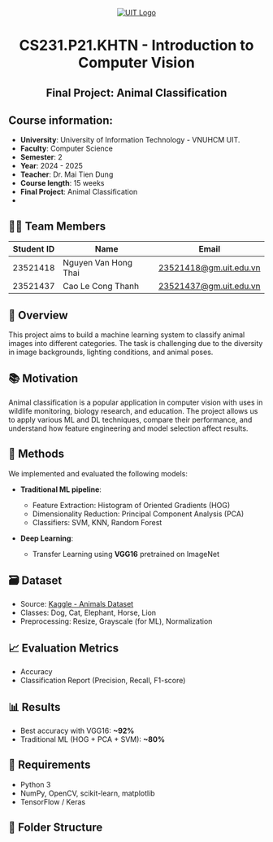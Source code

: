 <p align="center">
  <a href="https://www.uit.edu.vn/" title="Trường Đại học Công nghệ Thông tin">
    <img src="https://i.imgur.com/WmMnSRt.png" alt="UIT Logo">
  </a>
</p>

<h1 align="center">CS231.P21.KHTN - Introduction to Computer Vision</h1>
<h2 align="center">Final Project: Animal Classification</h2>

## Course information:
- **University**: University of Information Technology - VNUHCM UIT.
- **Faculty**: Computer Science
- **Semester**: 2
- **Year**: 2024 - 2025
- **Teacher**: Dr. Mai Tien Dung
- **Course length**: 15 weeks
- **Final Project**: Animal Classification
- 
## 👨‍💻 Team Members
| Student ID | Name                     | Email                         |
|------------|--------------------------|-------------------------------|
| 23521418   | Nguyen Van Hong Thai     | 23521418@gm.uit.edu.vn       |
| 23521437   | Cao Le Cong Thanh        | 23521437@gm.uit.edu.vn       |

## 📌 Overview
This project aims to build a machine learning system to classify animal images into different categories. The task is challenging due to the diversity in image backgrounds, lighting conditions, and animal poses.

## 📚 Motivation
Animal classification is a popular application in computer vision with uses in wildlife monitoring, biology research, and education. The project allows us to apply various ML and DL techniques, compare their performance, and understand how feature engineering and model selection affect results.

## 🧠 Methods
We implemented and evaluated the following models:

- **Traditional ML pipeline**:
  - Feature Extraction: Histogram of Oriented Gradients (HOG)
  - Dimensionality Reduction: Principal Component Analysis (PCA)
  - Classifiers: SVM, KNN, Random Forest

- **Deep Learning**:
  - Transfer Learning using **VGG16** pretrained on ImageNet

## 🗃️ Dataset
- Source: [Kaggle - Animals Dataset](https://www.kaggle.com/datasets/antobenedetti/animals)
- Classes: Dog, Cat, Elephant, Horse, Lion
- Preprocessing: Resize, Grayscale (for ML), Normalization

## 📈 Evaluation Metrics
- Accuracy
- Classification Report (Precision, Recall, F1-score)

## 📊 Results
- Best accuracy with VGG16: **~92%**
- Traditional ML (HOG + PCA + SVM): **~80%**

## 🔧 Requirements
- Python 3
- NumPy, OpenCV, scikit-learn, matplotlib
- TensorFlow / Keras

## 📂 Folder Structure

